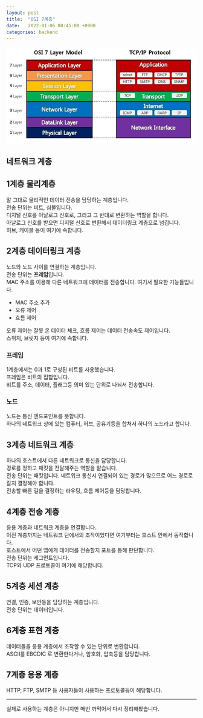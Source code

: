 ```yaml
---
layout: post
title:  "OSI 7계층"
date:   2022-01-06 00:45:00 +0900
categories: backend
---
```


![OSI 7계층](/assets/img/osi.jfif)

## 네트워크 계층

## 1계층 물리계층
말 그대로 물리적인 데이터 전송을 담당하는 계층입니다.  
전송 단위는 비트, 심볼입니다.  
디지털 신호를 아날로그 신호로, 그리고 그 반대로 변환하는 역할을 합니다.  
아날로그 신호를 받으면 디지털 신호로 변환해서 데이터링크 계층으로 넘깁니다.  
허브, 케이블 등이 여기에 속합니다. 

## 2계층 데이터링크 계층
노드와 노드 사이를 연결하는 계층입니다.  
전송 단위는 **프레임**입니다.  
MAC 주소를 이용해 다른 네트워크에 데이터를 전송합니다.
여기서 필요한 기능들입니다.  
- MAC 주소 추가
- 오류 제어
- 흐름 제어

오류 제어는 잘못 온 데이터 체크, 흐름 제어는 데이터 전송속도 제어입니다.  
스위치, 브릿지 등이 여기에 속합니다.  

### 프레임
1계층에서는 0과 1로 구성된 비트를 사용했습니다.  
프레임은 비트의 집합입니다.  
비트를 주소, 데이터, 플래그등 의미 있는 단위로 나눠서 전송합니다.  

### 노드
노드는 통신 엔드포인트를 뜻합니다.  
하나의 네트워크 상에 있는 컴퓨터, 허브, 공유기등을 합쳐서 하나의 노드라고 합니다.

## 3계층 네트워크 계층
하나의 호스트에서 다른 네트워크로 통신을 담당합니다.  
경로를 정하고 패킷을 전달해주는 역할을 맡습니다.  
전송 단위는 패킷입니다.
네트워크 통신시 연결되어 있는 경로가 많으므로 어느 경로로 갈지 결정해야 합니다.  
전송할 빠른 길을 결정하는 라우팅, 흐름 제어등을 담당합니다.  

## 4계층 전송 계층
응용 계층과 네트워크 계층을 연결합니다.  
이전 계층까지는 네트워크 단에서의 조작이었다면 여기부터는 호스트 안에서 동작합니다.  
호스트에서 어떤 앱에게 데이터를 전송할지 포트를 통해 판단합니다.  
전송 단위는 세그먼트입니다.  
TCP와 UDP 프로토콜이 여기에 해당합니다.  

## 5계층 세션 계층
연결, 인증, 보안등을 담당하는 계층입니다.  
전송 단위는 데이터입니다.

## 6계층 표현 계층
데이터들을 응용 계층에서 조작할 수 있는 단위로 변환합니다.  
ASCII를 EBCDIC 로 변환한다거나, 암호화, 압축등을 담당합니다.  

## 7계층 응용 계층
HTTP, FTP, SMTP 등 사용자들이 사용하는 프로토콜등이 해당합니다.  

---

실제로 사용하는 계층은 아니지만 매번 까먹어서 다시 정리해봤습니다.  
